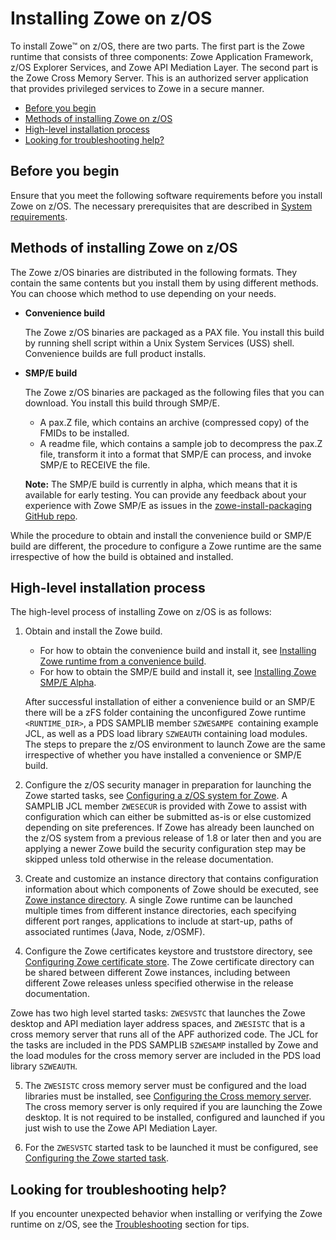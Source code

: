 # Installing Zowe on z/OS

To install Zowe&trade; on z/OS,  there are two parts. The first part is the Zowe runtime that consists of three components: Zowe Application Framework, z/OS Explorer Services, and Zowe API Mediation Layer. The second part is the Zowe Cross Memory Server. This is an authorized server application that provides privileged services to Zowe in a secure manner.

- [Before you begin](#before-you-begin)
- [Methods of installing Zowe on z/OS](#methods-of-installing-zowe-on-zos)
- [High-level installation process](#high-level-installation-process)
- [Looking for troubleshooting help?](#looking-for-troubleshooting-help)

## Before you begin

Ensure that you meet the following software requirements before you install Zowe on z/OS. The necessary prerequisites that are described in [System requirements](systemrequirements.md).

## Methods of installing Zowe on z/OS

The Zowe z/OS binaries are distributed in the following formats. They contain the same contents but you install them by using different methods. You can choose which method to use depending on your needs.

- **Convenience build**

  The Zowe z/OS binaries are packaged as a PAX file. You install this build by running shell script within a Unix System Services (USS) shell.  Convenience builds are full product installs.

- **SMP/E build**

  The Zowe z/OS binaries are packaged as the following files that you can download. You install this build through SMP/E.

  - A pax.Z file, which contains an archive (compressed copy) of the FMIDs to be installed.
  - A readme file, which contains a sample job to decompress the pax.Z file, transform it into a format that SMP/E can process, and invoke SMP/E to RECEIVE the file.

  **Note:** The SMP/E build is currently in alpha, which means that it is available for early testing. You can provide any feedback about your experience with Zowe SMP/E as issues in the [zowe-install-packaging GitHub repo](https://github.com/zowe/zowe-install-packaging/issues/new).

While the procedure to obtain and install the convenience build or SMP/E build are different, the procedure to configure a Zowe runtime are the same irrespective of how the build is obtained and installed.

## High-level installation process

The high-level process of installing Zowe on z/OS is as follows:

1. Obtain and install the Zowe build.
   - For how to obtain the convenience build and install it, see [Installing Zowe runtime from a convenience build](install-zowe-zos-convenience-build.md).
   - For how to obtain the SMP/E build and install it, see [Installing Zowe SMP/E Alpha](install-zowe-smpe.md).
   
   After successful installation of either a convenience build or an SMP/E there will be a zFS folder containing the unconfigured Zowe runtime `<RUNTIME_DIR>`, a PDS SAMPLIB member `SZWESAMPE `containing example JCL, as well as a PDS load library `SZWEAUTH` containing load modules. The steps to prepare the z/OS environment to launch Zowe are the same irrespective of whether you have installed a convenience or SMP/E build.  

2. Configure the z/OS security manager in preparation for launching the Zowe started tasks, see [Configuring a z/OS system for Zowe](configure-zos-system.md).  A SAMPLIB JCL member `ZWESECUR` is provided with Zowe to assist with configuration which can either be submitted as-is or else customized depending on site preferences.  If Zowe has already been launched on the z/OS system from a previous release of 1.8 or later then and you are applying a newer Zowe build the security configuration step may be skipped unless told otherwise in the release documentation.  

3. Create and customize an instance directory that contains configuration information about which components of Zowe should be executed, see [Zowe instance directory](configure-instance-directory.md).  A single Zowe runtime can be launched multiple times from different instance directories, each specifying different port ranges, applications to include at start-up, paths of associated runtimes (Java, Node, z/OSMF).

4. Configure the Zowe certificates keystore and truststore directory, see [Configuring Zowe certificate store](configure-certificates.md).  The Zowe certificate directory can be shared between different Zowe instances, including between different Zowe releases unless specified otherwise in the release documentation.  

Zowe has two high level started tasks: `ZWESVSTC` that launches the Zowe desktop and API mediation layer address spaces, and `ZWESISTC` that is a cross memory server that runs all of the APF authorized code.  The JCL for the tasks are included in the PDS SAMPLIB `SZWESAMP` installed by Zowe and the load modules for the cross memory server are included in the PDS load library `SZWEAUTH`.

5. The `ZWESISTC` cross memory server must be configured and the load libraries must be installed, see [Configuring the Cross memory server](configure-cross-memory-server.md).  The cross memory server is only required if you are launching the Zowe desktop.  It is not required to be installed, configured and launched if you just wish to use the Zowe API Mediation Layer.

6. For the `ZWESVSTC` started task to be launched it must be configured, see [Configuring the Zowe started task](configure-zowe-server.md). 

## Looking for troubleshooting help?

If you encounter unexpected behavior when installing or verifying the Zowe runtime on z/OS, see the [Troubleshooting](../troubleshoot/troubleshooting.md) section for tips.
